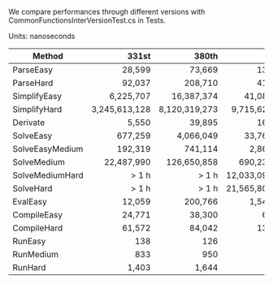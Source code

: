 We compare performances through different versions with CommonFunctionsInterVersionTest.cs in Tests.

Units: nanoseconds

|          Method |         331st |          380th |     391st      |         410th |           483rd |         520th |
|---------------- |--------------:|---------------:|---------------:|--------------:|----------------:|--------------:|
|       ParseEasy |        28,599 |         73,669 |        134,120 |        44,328 |          54,675 |        21,722 |
|       ParseHard |        92,037 |        208,710 |        415,440 |       178,760 |         287,865 |       209,853 |
|    SimplifyEasy |     6,225,707 |     16,387,374 |     41,081,822 |       397,973 |       2,594,367 |       168,462 |
|    SimplifyHard | 3,245,613,128 |  8,120,319,273 |  9,715,629,251 | 7,477,089,153 |  13,529,147,530 | 3,015,302,746 |
|        Derivate |         5,550 |         39,895 |        161,507 |        50,858 |          56,255 |        37,702 |
|       SolveEasy |       677,259 |      4,066,049 |     33,760,616 |     7,556,902 |     124,888,489 |    38,935,084 |
| SolveEasyMedium |       192,319 |        741,114 |      2,861,751 |       646,063 |         789,993 |       124,082 |
|     SolveMedium |    22,487,990 |    126,650,858 |    690,232,457 |   178,691,349 |     350,752,882 |     2,961,363 |
| SolveMediumHard |       > 1 h   |       > 1 h    | 12,033,099,074 | 2,754,157,261 |   5,779,298,835 |   240,930,082 |
|       SolveHard |       > 1 h   |       > 1 h    | 21,565,808,100 | 5,636,112,783 | 100,663,275,757 | 1,862,768,773 |
|        EvalEasy |        12,059 |        200,766 |      1,548,901 |       550,676 |       3,354,484 |            34 |
|     CompileEasy |        24,771 |         38,300 |         62,328 |        33,684 |          40,751 |         9,208 |
|     CompileHard |        61,572 |         84,042 |        139,499 |        73,738 |          96,203 |        18,274 |
|         RunEasy |           138 |            126 |            123 |           117 |             128 |           157 |
|       RunMedium |           833 |            950 |            920 |           844 |             838 |         1,008 |
|         RunHard |         1,403 |          1,644 |          1,558 |         1,427 |           1,391 |         1,974 |